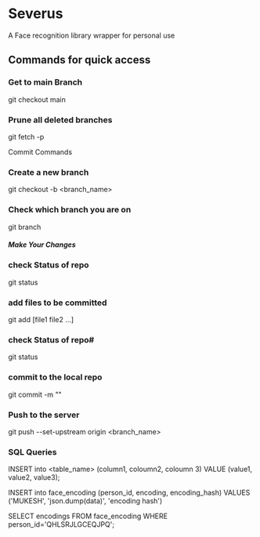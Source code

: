 # Severus

A Face recognition library wrapper for personal use

## Commands for quick access

### Get to main Branch
git checkout main

### Prune all deleted branches
git fetch -p

Commit Commands

### Create a new branch
git checkout -b <branch_name>

### Check which branch you are on
git branch

#####  Make Your Changes #####

### check Status of repo
git status

### add files to be  committed
git add [file1 file2 ...]

### check Status of repo#
git status

### commit to the local repo
git commit -m "<Commit message>"

### Push to the server
git push --set-upstream origin <branch_name>


### SQL Queries
INSERT into <table_name> (column1,  coloumn2,  coloumn 3) VALUE (value1,  value2,  value3);

INSERT into face_encoding (person_id, encoding,  encoding_hash) VALUES ('MUKESH', 'json.dump(data)', 'encoding hash')

SELECT encodings FROM face_encoding WHERE person_id='QHLSRJLGCEQJPQ';
